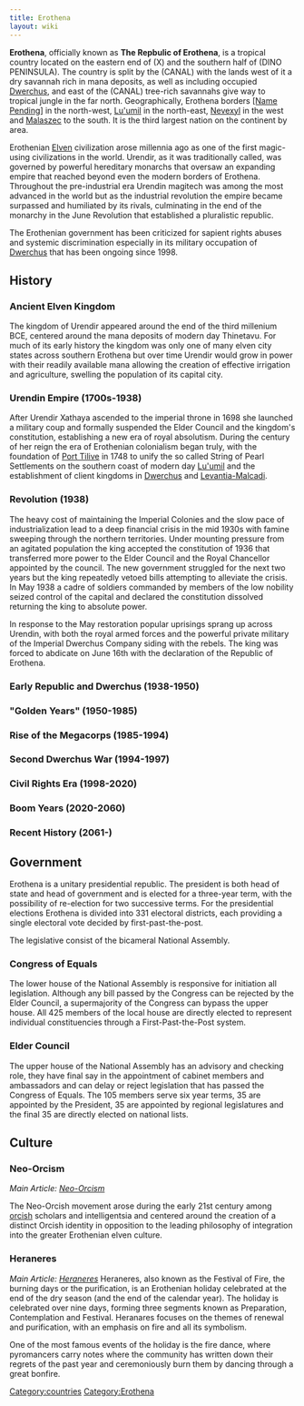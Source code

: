 ```yaml
---
title: Erothena
layout: wiki
---
```

**Erothena**, officially known as **The Repbulic of Erothena**, is a
tropical country located on the eastern end of (X) and the southern half
of (DINO PENINSULA). The country is split by the (CANAL) with the lands
west of it a dry savannah rich in mana deposits, as well as including
occupied [Dwerchus](Dwerchus "wikilink"), and east of the (CANAL)
tree-rich savannahs give way to tropical jungle in the far north.
Geographically, Erothena borders [\[Name
Pending](Name_Pending "wikilink")\] in the north-west,
[Lu'umil](Lu'umil "wikilink") in the north-east,
[Nevexyl](Nevexyl "wikilink") in the west and
[Malaszec](Malaszec "wikilink") to the south. It is the third largest
nation on the continent by area.

Erothenian [Elven](Elf "wikilink") civilization arose millennia ago as
one of the first magic-using civilizations in the world. Urendir, as it
was traditionally called, was governed by powerful hereditary monarchs
that oversaw an expanding empire that reached beyond even the modern
borders of Erothena. Throughout the pre-industrial era Urendin magitech
was among the most advanced in the world but as the industrial
revolution the empire became surpassed and humiliated by its rivals,
culminating in the end of the monarchy in the June Revolution that
established a pluralistic republic.

The Erothenian government has been criticized for sapient rights abuses
and systemic discrimination especially in its military occupation of
[Dwerchus](Dwerchus "wikilink") that has been ongoing since 1998.

## History

### Ancient Elven Kingdom

The kingdom of Urendir appeared around the end of the third millenium
BCE, centered around the mana deposits of modern day Thinetavu. For much
of its early history the kingdom was only one of many elven city states
across southern Erothena but over time Urendir would grow in power with
their readily available mana allowing the creation of effective
irrigation and agriculture, swelling the population of its capital city.

### Urendin Empire (1700s-1938)

After Urendir Xathaya ascended to the imperial throne in 1698 she
launched a military coup and formally suspended the Elder Council and
the kingdom's constitution, establishing a new era of royal absolutism.
During the century of her reign the era of Erothenian colonialism began
truly, with the foundation of [Port Tilive](Port_Tilive "wikilink") in
1748 to unify the so called String of Pearl Settlements on the southern
coast of modern day [Lu'umil](Lu'umil "wikilink") and the establishment
of client kingdoms in [Dwerchus](Dwerchus "wikilink") and
[Levantia-Malcadi](Levantia-Malcadi "wikilink").

### Revolution (1938)

The heavy cost of maintaining the Imperial Colonies and the slow pace of
industrialization lead to a deep financial crisis in the mid 1930s with
famine sweeping through the northern territories. Under mounting
pressure from an agitated population the king accepted the constitution
of 1936 that transferred more power to the Elder Council and the Royal
Chancellor appointed by the council. The new government struggled for
the next two years but the king repeatedly vetoed bills attempting to
alleviate the crisis. In May 1938 a cadre of soldiers commanded by
members of the low nobility seized control of the capital and declared
the constitution dissolved returning the king to absolute power.

In response to the May restoration popular uprisings sprang up across
Urendin, with both the royal armed forces and the powerful private
military of the Imperial Dwerchus Company siding with the rebels. The
king was forced to abdicate on June 16th with the declaration of the
Republic of Erothena.

### Early Republic and Dwerchus (1938-1950)

### "Golden Years" (1950-1985)

### Rise of the Megacorps (1985-1994)

### Second Dwerchus War (1994-1997)

### Civil Rights Era (1998-2020)

### Boom Years (2020-2060)

### Recent History (2061-)

## Government

Erothena is a unitary presidential republic. The president is both head
of state and head of government and is elected for a three-year term,
with the possibility of re-election for two successive terms. For the
presidential elections Erothena is divided into 331 electoral districts,
each providing a single electoral vote decided by first-past-the-post.

The legislative consist of the bicameral National Assembly.

### Congress of Equals

The lower house of the National Assembly is responsive for initiation
all legislation. Although any bill passed by the Congress can be
rejected by the Elder Council, a supermajority of the Congress can
bypass the upper house. All 425 members of the local house are directly
elected to represent individual constituencies through a
First-Past-the-Post system.

### Elder Council

The upper house of the National Assembly has an advisory and checking
role, they have final say in the appointment of cabinet members and
ambassadors and can delay or reject legislation that has passed the
Congress of Equals. The 105 members serve six year terms, 35 are
appointed by the President, 35 are appointed by regional legislatures
and the final 35 are directly elected on national lists.

## Culture

### Neo-Orcism

*Main Article: [Neo-Orcism](Neo-Orcism "wikilink")*

The Neo-Orcish movement arose during the early 21st century among
[orcish](Orc "wikilink") scholars and intelligentsia and centered around
the creation of a distinct Orcish identity in opposition to the leading
philosophy of integration into the greater Erothenian elven culture.

### Heraneres

*Main Article: [Heraneres](Heraneres "wikilink")*
Heraneres, also known as the Festival of Fire, the burning days or the
purification, is an Erothenian holiday celebrated at the end of the dry
season (and the end of the calendar year). The holiday is celebrated
over nine days, forming three segments known as Preparation,
Contemplation and Festival. Heranares focuses on the themes of renewal
and purification, with an emphasis on fire and all its symbolism.

One of the most famous events of the holiday is the fire dance, where
pyromancers carry notes where the community has written down their
regrets of the past year and ceremoniously burn them by dancing through
a great bonfire.

[Category:countries](Category:countries "wikilink")
[Category:Erothena](Category:Erothena "wikilink")